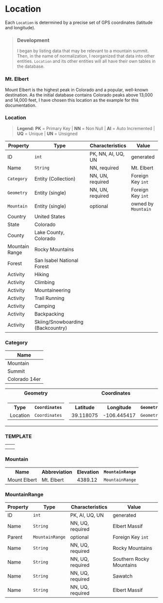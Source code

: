 # Location

Each `Location` is determined by a precise set of GPS coordinates (latitude and longitude).

> ### Development
> I began by listing data that may be relevant to a mountain summit.  Then, in the name of normalization, I reorganized that data into other entities.  `Location` and its other entities will all have their own tables in the database.

### Mt. Elbert

Mount Elbert is the highest peak in Colorado and a popular, well-known destination.  As the initial database contains Colorado peaks above 13,000 and 14,000 feet, I have chosen this location as the example for this documentation.

### Location

> **Legend:** **PK** = Primary Key | **NN** = Non Null | **AI** = Auto Incremented | **UQ** = Unique | **UN** = Unsigned


| Property | Type | Characteristics | Value |
| --- | --- | --- | --- |
| ID | `int` | PK, NN, AI, UQ, UN | generated |
| Name | `String` | NN, required | Mt. Elbert |
| `Category` | Entity (Collection) | NN, UN, required | Foreign Key `int` |
| `Geometry` | Entity (single) | NN, UN, required | Foreign Key `int` |
| `Mountain` | Entity (single) | optional | owned by `Mountain` |
| Country | United States |
| State | Colorado |
| County | Lake County, Colorado |
| Mountain Range | Rocky Mountains |
| Forest | San Isabel National Forest |
| Activity | Hiking |
| Activity | Climbing |
| Activity | Mountaineering |
| Activity | Trail Running |
| Activity | Camping |
| Activity | Backpacking |
| Activity | Skiing/Snowboarding (Backcountry) |

### Category

| Name |
| --- |
| Mountain |
| Summit |
| Colorado 14er |

<table>
    <tr>
        <th>Geometry</th>
        <th>
            Coordinates
        </th>
    </tr>
    <tr>
        <td>
            <table>
                <tr>
                    <th>Type</th>
                    <th><code>Coordinates</code></th>
                </tr>
                <tr>
                    <td>Location</td>
                    <td><code>Coordinates</code></td>
            </table>
        </td>
        <td>
            <table>
                <tr>
                    <th>Latitude</th>
                    <th>Longitude</th>
                    <th><code>Geometry</code></th>
                </tr>
                <tr>
                    <td>39.118075</td>
                    <td>-106.445417</td>
                    <td><code>Geometry</code></td>
                </tr>
            </table>
        </td>
    </tr>
</table>

### TEMPLATE
<table>
    <tr>
        <th></th>
        <th></th>
    </tr>
    <tr>
        <td></td>
        <td></td>
    </tr>
</table>

### Mountain
<table>
    <tr>
        <th>Name</th>
        <th>Abbreviation</th>
        <th>Elevation</th>
        <th><code>MountainRange</code></th>
    </tr>
    <tr>
        <td>Mount Elbert</td>
        <td>Mt. Elbert</td>
        <td>4389.12</td>
        <td><code>MountainRange</code></td>
    </tr>
</table>

### MountainRange

| Property | Type | Characteristics | Value |
| --- | --- | --- | --- |
| ID | `int` | PK, AI, UQ, UN | generated |
| Name | `String` | NN, UQ, required | Elbert Massif |
| Parent | `MountainRange` | optional | Foreign Key `int` |
| Name | `String` | NN, UQ, required | Rocky Mountains |
| Name | `String` | NN, UQ, required | Southern Rocky Mountains |
| Name | `String` | NN, UQ, required | Sawatch |
| Name | `String` | NN, UQ, required | Elbert Massif |
